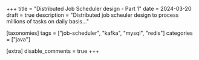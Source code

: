 +++
title = "Distributed Job Scheduler design - Part 1"
date = 2024-03-20
draft = true
description = "Distributed job scheuler design to process millions of tasks on daily basis..."

[taxonomies]
tags = ["job-scheduler", "kafka", "mysql", "redis"]
categories = ["java"]

[extra]
disable_comments = true
+++
